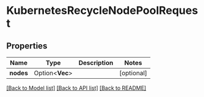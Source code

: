 # KubernetesRecycleNodePoolRequest

## Properties

Name | Type | Description | Notes
------------ | ------------- | ------------- | -------------
**nodes** | Option<**Vec<String>**> |  | [optional]

[[Back to Model list]](../README.md#documentation-for-models) [[Back to API list]](../README.md#documentation-for-api-endpoints) [[Back to README]](../README.md)


